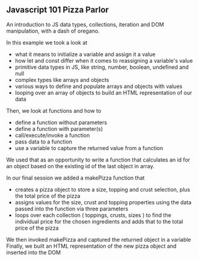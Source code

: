 ## Javascript 101 Pizza Parlor

An introduction to JS data types, collections, iteration and DOM manipulation, with a dash of oregano.

In this example we took a look at 

- what it means to initialize a variable and assign it a value
- how let and const differ when it comes to reassigning a variable's value
- primitive data types in JS, like string, number, boolean, undefined and null
- complex types like arrays and objects
- various ways to define and populate arrays and objects with values
- looping over an array of objects to build an HTML representation of our data

Then, we look at functions and how to

- define a function without parameters
- define a function with parameter(s)
- call/execute/invoke a function
- pass data to a function
- use a variable to capture the returned value from a function

We used that as an opportunity to write a function that calculates an id for an object based on the existing id of the last object in array.

In our final session we added a makePizza function that

- creates a pizza object to store a size, topping and crust selection, plus the total price of the pizza
- assigns values for the size, crust and topping properties using the data passed into the function via three parameters
- loops over each collection ( toppings, crusts, sizes ) to find the individual price for the chosen ingredients and adds that to the total price of the pizza

We then invoked makePizza and captured the returned object in a variable
Finally, we built an HTML representation of the new pizza object and inserted into the DOM
